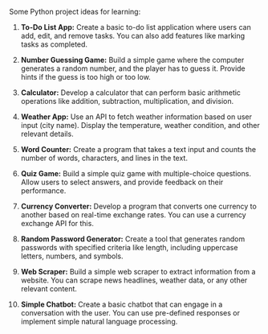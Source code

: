 Some Python project ideas for learning:

1. **To-Do List App:**
   Create a basic to-do list application where users can add, edit, and remove tasks. You can also add features like marking tasks as completed.

2. **Number Guessing Game:**
   Build a simple game where the computer generates a random number, and the player has to guess it. Provide hints if the guess is too high or too low.

3. **Calculator:**
   Develop a calculator that can perform basic arithmetic operations like addition, subtraction, multiplication, and division.

4. **Weather App:**
   Use an API to fetch weather information based on user input (city name). Display the temperature, weather condition, and other relevant details.

5. **Word Counter:**
   Create a program that takes a text input and counts the number of words, characters, and lines in the text.

6. **Quiz Game:**
   Build a simple quiz game with multiple-choice questions. Allow users to select answers, and provide feedback on their performance.

7. **Currency Converter:**
   Develop a program that converts one currency to another based on real-time exchange rates. You can use a currency exchange API for this.

8. **Random Password Generator:**
   Create a tool that generates random passwords with specified criteria like length, including uppercase letters, numbers, and symbols.

9. **Web Scraper:**
   Build a simple web scraper to extract information from a website. You can scrape news headlines, weather data, or any other relevant content.

10. **Simple Chatbot:**
    Create a basic chatbot that can engage in a conversation with the user. You can use pre-defined responses or implement simple natural language processing.
